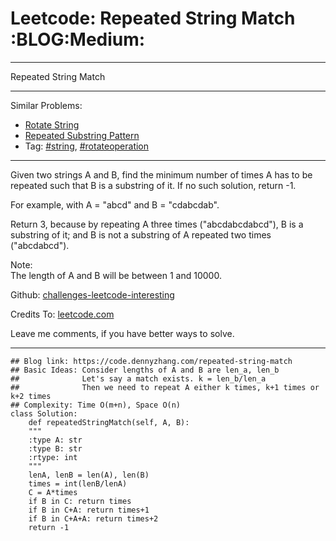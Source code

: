 
# Leetcode: Repeated String Match     :BLOG:Medium:

---

Repeated String Match  

---

Similar Problems:  

-   [Rotate String](https://code.dennyzhang.com/rotate-string)
-   [Repeated Substring Pattern](https://code.dennyzhang.com/repeated-substring)
-   Tag: [#string](https://code.dennyzhang.com/tag/string), [#rotateoperation](https://code.dennyzhang.com/tag/rotateoperation)

---

Given two strings A and B, find the minimum number of times A has to be repeated such that B is a substring of it. If no such solution, return -1.  

For example, with A = "abcd" and B = "cdabcdab".  

Return 3, because by repeating A three times ("abcdabcdabcd"), B is a substring of it; and B is not a substring of A repeated two times ("abcdabcd").  

Note:  
The length of A and B will be between 1 and 10000.  

Github: [challenges-leetcode-interesting](https://github.com/DennyZhang/challenges-leetcode-interesting/tree/master/problems/repeated-string-match)  

Credits To: [leetcode.com](https://leetcode.com/problems/repeated-string-match/description/)  

Leave me comments, if you have better ways to solve.  

---

    ## Blog link: https://code.dennyzhang.com/repeated-string-match
    ## Basic Ideas: Consider lengths of A and B are len_a, len_b
    ##              Let's say a match exists. k = len_b/len_a
    ##              Then we need to repeat A either k times, k+1 times or k+2 times
    ## Complexity: Time O(m+n), Space O(n)
    class Solution:
        def repeatedStringMatch(self, A, B):
    	"""
    	:type A: str
    	:type B: str
    	:rtype: int
    	"""
    	lenA, lenB = len(A), len(B)
    	times = int(lenB/lenA)
    	C = A*times
    	if B in C: return times
    	if B in C+A: return times+1
    	if B in C+A+A: return times+2
    	return -1

